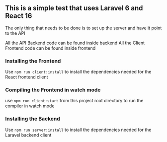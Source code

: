 ## This is a simple test that uses Laravel 6 and React 16

The only thing that needs to be done is to set up the server and have it point to the API

All the API Backend code can be found inside backend
All the Client Frontend code can be found inside frontend

### Installing the Frontend

Use `npm run client:install` to install the dependencies needed for the React frontend client

### Compiling the Frontend in watch mode

use `npm run client:start` from this project root directory to run the compiler in watch mode

### Installing the Backend

Use `npm run server:install` to install the dependencies needed for the Laravel backend client
